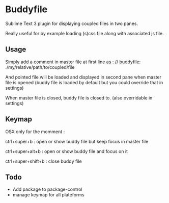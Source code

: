 # Buddyfile

Sublime Text 3 plugin for displaying coupled files in two panes.

Really useful for by example loading (s)css file along with associated js file.

## Usage

Simply add a comment in master file at first line as :
// buddyfile: ./my/relative/path/to/coupled/file

And pointed file will be loaded and displayed in second pane  when master file is opened 
(buddy file is loaded by default but you could override that in settings)

When master file is closed, buddy file is closed to. (also overridable in settings)


## Keymap

OSX only for the momment :

ctrl+super+b :  	open or show buddy file but keep focus in master file

ctrl+super+alt+b :	open or show buddy file and focus on it

ctrl+super+shift+b : 	close buddy file 


## Todo

- Add package to package-control
- manage keymap for all plateforms

